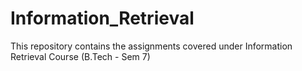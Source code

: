 # Information_Retrieval
This repository contains the assignments covered under Information Retrieval Course (B.Tech - Sem 7)
